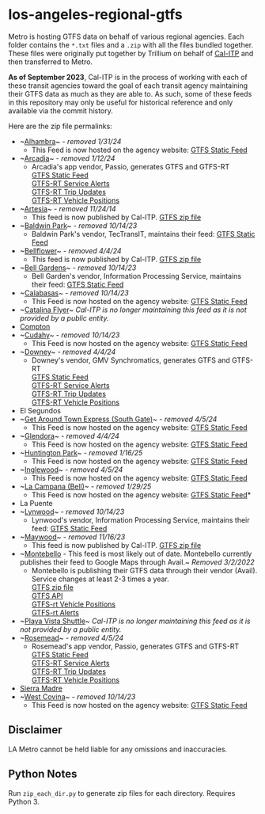 # los-angeles-regional-gtfs

Metro is hosting GTFS data on behalf of various regional agencies. Each folder contains the `*.txt` files and a `.zip` with all the files bundled together.  These files were originally put together by Trillium on behalf of [Cal-ITP](https://calitp.org/) and then transferred to Metro.

**As of September 2023**, Cal-ITP is in the process of working with each of these transit agencies toward the goal of each transit agency maintaining their GTFS data as much as they are able to. As such, some of these feeds in this repository may only be useful for historical reference and only available via the commit history.

Here are the zip file permalinks:

* ~[Alhambra](https://github.com/LACMTA/los-angeles-regional-gtfs/raw/bfa451318909c82ef261c9bd42fa61fa8a67ac3b/alhambra-ca-us/alhambra-ca-us.zip)~ - *removed 1/31/24* 
  *  This Feed is now hosted on the agency website: [GTFS Static Feed](https://www.cityofalhambra.org/DocumentCenter/View/4979/alhambra-ca-us) 
* ~[Arcadia](https://github.com/LACMTA/los-angeles-regional-gtfs/raw/2ad73b84051b09099fb810d79fe47dc7f0bd5474/arcadia-ca-us/arcadia-ca-us.zip)~ - *removed 1/12/24*
  * Arcadia's app vendor, Passio, generates GTFS and GTFS-RT
    <br />[GTFS Static Feed](https://passio3.com/ArcadiaCity/passioTransit/gtfs/google_transit.zip)
    <br />[GTFS-RT Service Alerts](https://passio3.com/ArcadiaCity/passioTransit/gtfs/realtime/serviceAlerts)
    <br />[GTFS-RT Trip Updates](https://passio3.com/ArcadiaCity/passioTransit/gtfs/realtime/tripUpdates)
    <br />[GTFS-RT Vehicle Positions](https://passio3.com/ArcadiaCity/passioTransit/gtfs/realtime/vehiclePositions)
* ~[Artesia](https://github.com/LACMTA/los-angeles-regional-gtfs/raw/ae2c7b2f6b22ebba13a9443262eadaf1e0a7e3be/artesia-ca-us/artesia-ca-us.zip)~ - *removed 11/24/14*
  * This feed is now published by Cal-ITP. [GTFS zip file](https://gtfs.calitp.org/production/ArtesiaGTFS.zip)
* ~[Baldwin Park](https://github.com/LACMTA/los-angeles-regional-gtfs/raw/bdc25a003719c5ee66f1381d04e6d47638dfad6d/baldwinpark-ca-us/baldwinpark-ca-us.zip/)~ - *removed 10/14/23*
  * Baldwin Park's vendor, TecTransIT, maintains their feed: [GTFS Static Feed](https://baldwinpark.tectransit.com/api/public/fixedRoute/gtfs)
* ~[Bellflower](https://github.com/LACMTA/los-angeles-regional-gtfs/raw/380bac38edd59144ffe9a23e440b56b7fbacc7e9/bellflower-ca-us/bellflower-ca-us.zip)~ - *removed 4/4/24*
  * This feed is now published by Cal-ITP. [GTFS zip file](https://gtfs.calitp.org/production/BellflowerGTFS.zip)
* ~[Bell Gardens](https://github.com/LACMTA/los-angeles-regional-gtfs/raw/bdc25a003719c5ee66f1381d04e6d47638dfad6d/bellgardens-ca-us/bellgardens-ca-us.zip)~ - *removed 10/14/23*
  * Bell Garden's vendor, Information Processing Service, maintains their feed: [GTFS Static Feed](https://www.ips-systems.com/GTFS/Schedule/21)
* ~[Calabasas](https://github.com/LACMTA/los-angeles-regional-gtfs/raw/bdc25a003719c5ee66f1381d04e6d47638dfad6d/calabasas-ca-us/calabasas-ca-us.zip)~ - *removed 10/14/23*
  * This Feed is now hosted on the agency website: [GTFS Static Feed](https://www.cityofsouthgate.org/files/sharedassets/public/v/1/city-services/documents/southgategtfs-2023-01-18.zip) 
* ~[Catalina Flyer](https://github.com/LACMTA/los-angeles-regional-gtfs/blob/1df1e2bc6df9db96b600287bf14fe418e10c84a6/catalinaflyer-ca-us/catalinaflyer-ca-us.zip)~ *Cal-ITP is no longer maintaining this feed as it is not provided by a public entity.*
* [Compton](https://raw.githubusercontent.com/LACMTA/los-angeles-regional-gtfs/main/compton-ca-us/compton-ca-us.zip)
* ~[Cudahy](https://github.com/LACMTA/los-angeles-regional-gtfs/raw/bdc25a003719c5ee66f1381d04e6d47638dfad6d/cudahy-ca-us/cudahy-ca-us.zip)~  - *removed 10/14/23*
  * This Feed is now hosted on the agency website: [GTFS Static Feed](https://www.cityofcudahy.com/DocumentCenter/View/2041)
* ~[Downey](https://github.com/LACMTA/los-angeles-regional-gtfs/raw/380bac38edd59144ffe9a23e440b56b7fbacc7e9/downey-ca-us/downey-ca-us.zip)~ - *removed 4/4/24*
  * Downey's vendor, GMV Synchromatics, generates GTFS and GTFS-RT
    <br />[GTFS Static Feed](https://ridedowneylink.com/gtfs)
    <br />[GTFS-RT Service Alerts](https://ridedowneylink.com/gtfs-rt/alerts)
    <br />[GTFS-RT Trip Updates](https://ridedowneylink.com/gtfs-rt/tripupdates)
    <br />[GTFS-RT Vehicle Positions](https://ridedowneylink.com/gtfs-rt/vehiclepositions)
* El Segundos
* ~[Get Around Town Express (South Gate)](https://github.com/LACMTA/los-angeles-regional-gtfs/raw/380bac38edd59144ffe9a23e440b56b7fbacc7e9/getaroundtownexpress-ca-us/getaroundtownexpress-ca-us.zip)~ - *removed 4/5/24* 
  *  This Feed is now hosted on the agency website: [GTFS Static Feed](https://www.cityofsouthgate.org/files/sharedassets/public/v/1/city-services/documents/southgategtfs-2023-01-18.zip) 
* ~[Glendora](https://github.com/LACMTA/los-angeles-regional-gtfs/raw/380bac38edd59144ffe9a23e440b56b7fbacc7e9/glendora-ca-us/glendora-ca-us.zip)~ - *removed 4/4/24* 
  *  This Feed is now hosted on the agency website: [GTFS Static Feed](https://www.cityofglendora.org/home/showpublisheddocument/29632/638422252087370000) 
* ~[Huntington Park](https://github.com/LACMTA/los-angeles-regional-gtfs/raw/ae2c7b2f6b22ebba13a9443262eadaf1e0a7e3be/huntingtonpark-ca-us/huntingtonpark-ca-us.zip)~ - *removed 1/16/25* 
  *  This Feed is now hosted on the agency website: [GTFS Static Feed](https://www.hpca.gov/DocumentCenter/View/11702) 
* ~[Inglewood](https://github.com/LACMTA/los-angeles-regional-gtfs/raw/380bac38edd59144ffe9a23e440b56b7fbacc7e9/inglewood-ca-us/inglewood-ca-us.zip)~ - *removed 4/5/24* 
  *  This Feed is now hosted on the agency website: [GTFS Static Feed](https://www.cityofinglewood.org/gtfs) 
* ~[La Campana (Bell)](https://github.com/LACMTA/los-angeles-regional-gtfs/raw/ae2c7b2f6b22ebba13a9443262eadaf1e0a7e3be/lacampana-ca-us/lacampana-ca-us.zip)~ - *removed 1/29/25* 
  *  This Feed is now hosted on the agency website: [GTFS Static Feed](https://www.cityofbell.org/home/showpublisheddocument/19057/638737574606208813)*
* La Puente
* ~[Lynwood](https://github.com/LACMTA/los-angeles-regional-gtfs/raw/bdc25a003719c5ee66f1381d04e6d47638dfad6d/lynwood-ca-us/lynwood-ca-us.zip)~ - *removed 10/14/23*
  * Lynwood's vendor, Information Processing Service, maintains their feed: [GTFS Static Feed](https://www.ips-systems.com/GTFS/Schedule/53)
* ~[Maywood](https://github.com/LACMTA/los-angeles-regional-gtfs/blob/ba95a4550482dd26b564f6e6f66c0bf0da8f747e/maywood-ca-us/maywood-ca-us.zip)~ - *removed 11/16/23*
  * This feed is now published by Cal-ITP. [GTFS zip file](https://gtfs.calitp.org/production/MaywoodGTFS.zip)
* ~[Montebello](https://github.com/LACMTA/los-angeles-regional-gtfs/blob/14f09a256ac3f8b999b3ed7e701a21bb63bf5e1d/montebello-ca-us/montebello-ca-us.zip) - This feed is most likely out of date. Montebello currently publishes their feed to Google Maps through Avail.~  *Removed 3/2/2022*
  * Montebello is publishing their GTFS data through their vendor (Avail). Service changes at least 2-3 times a year.
  <br>[GTFS zip file](https://mbl.rideralerts.com/infopoint/gtfs-zip.ashx)
  <br>[GTFS API](https://mbl.rideralerts.com/InfoPoint/swagger/ui/index)
  <br>[GTFS-rt Vehicle Positions](https://mbl.rideralerts.com/InfoPoint/GTFS-Realtime.ashx?Type=VehiclePosition)
  <br>[GTFS-rt Alerts](https://mbl.rideralerts.com/InfoPoint/GTFS-Realtime.ashx?Type=Alert)
* ~[Playa Vista Shuttle](https://github.com/LACMTA/los-angeles-regional-gtfs/blob/1df1e2bc6df9db96b600287bf14fe418e10c84a6/playavistashuttle-ca-us/playavistashuttle-ca-us.zip)~ *Cal-ITP is no longer maintaining this feed as it is not provided by a public entity.*
* ~[Rosemead](https://github.com/LACMTA/los-angeles-regional-gtfs/raw/380bac38edd59144ffe9a23e440b56b7fbacc7e9/rosemead-ca-us/rosemead-ca-us.zip)~ - *removed 4/5/24*
  * Rosemead's app vendor, Passio, generates GTFS and GTFS-RT
    <br />[GTFS Static Feed](https://passio3.com/rosemead/passioTransit/gtfs/google_transit.zip)
    <br />[GTFS-RT Service Alerts](https://passio3.com/rosemead/passioTransit/gtfs/realtime/serviceAlerts)
    <br />[GTFS-RT Trip Updates](https://passio3.com/rosemead/passioTransit/gtfs/realtime/tripUpdates)
    <br />[GTFS-RT Vehicle Positions](https://passio3.com/rosemead/passioTransit/gtfs/realtime/vehiclePositions)
* [Sierra Madre](https://raw.githubusercontent.com/LACMTA/los-angeles-regional-gtfs/main/sierramadre-ca-us/sierramadre-ca-us.zip)
* ~[West Covina](https://github.com/LACMTA/los-angeles-regional-gtfs/raw/bdc25a003719c5ee66f1381d04e6d47638dfad6d/westcovina-ca-us/westcovina-ca-us.zip)~ - *removed 10/14/23*
  * This Feed is now hosted on the agency website: [GTFS Static Feed](https://www.westcovina.org/home/showpublisheddocument/23146/638487700215330000)

## Disclaimer

LA Metro cannot be held liable for any omissions and inaccuracies.

## Python Notes

Run `zip_each_dir.py` to generate zip files for each directory.  Requires Python 3.
